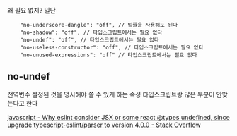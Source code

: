 왜 필요 없지?
일단

```
    "no-underscore-dangle": "off", // 밑줄을 사용해도 된다
    "no-shadow": "off", // 타입스크립트에서는 필요 없다
    "no-undef": "off", // 타입스크립트에서는 필요 없다
    "no-useless-constructor": "off", // 타입스크립트에서는 필요 없다
    "no-unused-expressions": "off" // 타입스크립트에서는 필요 없다
```

## no-undef

전역변수 설정된 것을 명시해야 쓸 수 있게 하는 속성
타입스크립트랑 많은 부분이 안맞는다고 한다

[javascript - Why eslint consider JSX or some react @types undefined, since upgrade typescript-eslint/parser to version 4.0.0 - Stack Overflow](https://stackoverflow.com/questions/64170868/why-eslint-consider-jsx-or-some-react-types-undefined-since-upgrade-typescript)
